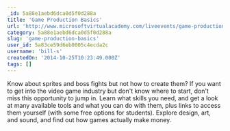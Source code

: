 ```yaml
---
_id: 5a88e1aebd6dca0d5f0d288a
title: 'Game Production Basics'
url: 'http://www.microsoftvirtualacademy.com/liveevents/game-production-basics'
category: 5a88e1aebd6dca0d5f0d288a
slug: 'game-production-basics'
user_id: 5a83ce59d6eb0005c4ecda2c
username: 'bill-s'
createdOn: '2014-10-25T10:23:49.000Z'
tags: []
---
```


Know about sprites and boss fights but not how to create them? If you want to get into the video game industry but don't know where to start, don't miss this opportunity to jump in. Learn what skills you need, and get a look at many available tools and what you can do with them, plus links to access them yourself (with some free options for students). Explore design, art, and sound, and find out how games actually make money.
